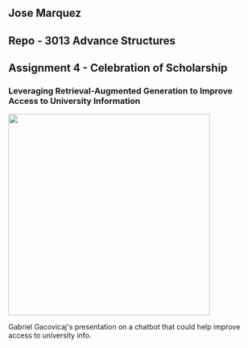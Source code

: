 ## Jose Marquez 
## Repo - 3013 Advance Structures

## Assignment 4 - Celebration of Scholarship


### Leveraging Retrieval-Augmented Generation to Improve Access to University Information

<img src="./A04.jpg" width="400">

Gabriel Gacovicaj's presentation on a chatbot that could help improve access to university info.
